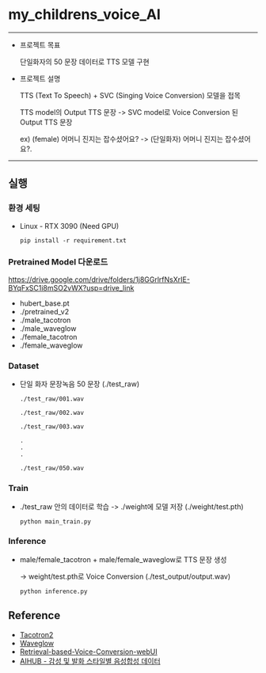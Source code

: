 # my_childrens_voice_AI
--------------------
+ 프로젝트 목표

  단일화자의 50 문장 데이터로 TTS 모델 구현 

+ 프로젝트 설명

  TTS (Text To Speech) + SVC (Singing Voice Conversion) 모델을 접목

  TTS model의 Output TTS 문장 -> SVC model로 Voice Conversion 된 Output TTS 문장

  ex) (female) 어머니 진지는 잡수셨어요? -> (단일화자) 어머니 진지는 잡수셨어요?.
--------------------
## 실행

### 환경 세팅
  + Linux - RTX 3090 (Need GPU)
    
        
        pip install -r requirement.txt
        
### Pretrained Model 다운로드
  https://drive.google.com/drive/folders/1j8GGrlrfNsXrIE-BYqFxSC1i8mSO2vWX?usp=drive_link
    
  + hubert_base.pt
  + ./pretrained_v2
  + ./male_tacotron
  + ./male_waveglow
  + ./female_tacotron
  + ./female_waveglow

### Dataset
  + 단일 화자 문장녹음 50 문장 (./test_raw)

        ./test_raw/001.wav
    
        ./test_raw/002.wav
    
        ./test_raw/003.wav
    
        .
        .
        .
    
        ./test_raw/050.wav


### Train
  + ./test_raw 안의 데이터로 학습 -> ./weight에 모델 저장 (./weight/test.pth) 
  
        
        python main_train.py
        
  
### Inference
  + male/female_tacotron + male/female_waveglow로 TTS 문장 생성
  
    -> weight/test.pth로 Voice Conversion (./test_output/output.wav)
        
        python inference.py
        
 
## Reference
+ [Tacotron2](https://github.com/NVIDIA/tacotron2)
+ [Waveglow](https://github.com/NVIDIA/waveglow)
+ [Retrieval-based-Voice-Conversion-webUI](https://github.com/RVC-Project/Retrieval-based-Voice-Conversion-WebUI)
+ [AIHUB - 감성 및 발화 스타일별 음성합성 데이터](https://www.aihub.or.kr/aihubdata/data/view.do?currMenu=115&topMenu=100&aihubDataSe=realm&dataSetSn=466)
